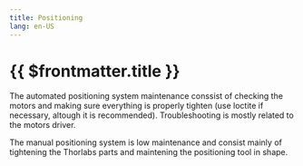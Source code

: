 ```yaml
---
title: Positioning
lang: en-US
---
```


# {{ $frontmatter.title }}

The automated positioning system maintenance conssist of checking the motors and making sure everything is properly tighten (use loctite if necessary, altough it is recommended). Troubleshooting is mostly related to the motors driver.

The manual positioning system is low maintenance and consist mainly of tightening the Thorlabs parts and maintening the positioning tool in shape.